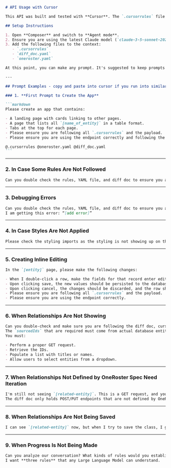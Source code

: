 ````markdown
# API Usage with Cursor

This API was built and tested with **Cursor**. The `.cursorrules` file provided should be used when prompting Cursor. Below are the steps and examples to ensure successful API usage:

## Setup Instructions

1. Open **Composer** and switch to **Agent mode**.
2. Ensure you are using the latest Claude model (`claude-3-5-sonnet-20241022` was used during testing).
3. Add the following files to the context:
   - `.cursorrules`
   - `diff_doc.yaml`
   - `oneroster.yaml`

At this point, you can make any prompt. It's suggested to keep prompts simple and follow examples similar to those below.

---

## Prompt Examples - copy and paste into cursor if you run into similar issues

### 1. **First Prompt to Create the App**

```markdown
Please create an app that contains:

- A landing page with cards linking to other pages.
- A page that lists all `[name_of_entity]` in a table format.
- Tabs at the top for each page.
- Please ensure you are following all `.cursorrules` and the payload.
- Please ensure you are using the endpoint correctly and following the payload.

@.cursorrules @oneroster.yaml @diff_doc.yaml
```
````

---

### 2. **In Case Some Rules Are Not Followed**

```markdown
Can you double check the rules, YAML file, and diff doc to ensure you are following everything to spec?
```

---

### 3. **Debugging Errors**

```markdown
Can you double check the rules, YAML file, and diff doc to ensure you are following everything according to spec?
I am getting this error: “[add error]”
```

---

### 4. **In Case Styles Are Not Applied**

```markdown
Please check the styling imports as the styling is not showing up on the page.
```

---

### 5. **Creating Inline Editing**

```markdown
In the `[entity]` page, please make the following changes:

- When I double-click a row, make the fields for that record enter edit mode, showing a save button and a cancel button.
- Upon clicking save, the new values should be persisted to the database, and the row should return to view mode.
- Upon clicking cancel, the changes should be discarded, and the row should return to view mode.
- Please ensure you are following all `.cursorrules` and the payload.
- Please ensure you are using the endpoint correctly.
```

---

### 6. **When Relationships Are Not Showing**

```markdown
Can you double-check and make sure you are following the diff doc, cursor rules, and YAML file?
The `sourcedIds` that are required must come from actual database entities. Can you add the ability to select those entities anytime a `sourcedId` is required?
You must:

- Perform a proper GET request.
- Retrieve the IDs.
- Populate a list with titles or names.
- Allow users to select entities from a dropdown.
```

---

### 7. **When Relationships Not Defined by OneRoster Spec Need Iteration**

```markdown
I'm still not seeing `[related-entity]`. This is a GET request, and you should be referring to the YAML file, not the diff doc.
The diff doc only holds POST/PUT endpoints that are not defined by OneRoster.
```

---

### 8. **When Relationships Are Not Being Saved**

```markdown
I can see `[related-entity]` now, but when I try to save the class, I get this error: “[add error]”.
```

---

### 9. **When Progress Is Not Being Made**

```markdown
Can you analyze our conversation? What kinds of rules would you establish to avoid running into similar errors again?
I want **three rules** that any Large Language Model can understand.
```

```

```
